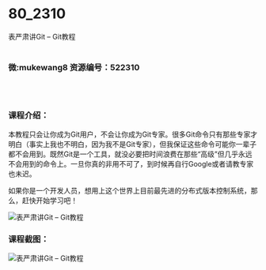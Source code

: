 # 80_2310
表严肃讲Git – Git教程
<br/></br>
<h3>微:mukewang8 资源编号：522310</h3>
<br/></br>
<h3>课程介绍：</h3>
<div class="para">
<p>本教程只会让你成为<a title="查看与 Git 相关的文章" target="_blank">Git</a>用户，不会让你成为<a title="查看与 Git 相关的文章" target="_blank">Git</a>专家。很多Git命令只有那些专家才明白（事实上我也不明白，因为我不是Git专家），但我保证这些命令可能你一辈子都不会用到。既然Git是一个工具，就没必要把时间浪费在那些“高级”但几乎永远不会用到的命令上。一旦你真的非用不可了，到时候再自行Google或者请教专家也未迟。</p>
<p>如果你是一个开发人员，想用上这个世界上目前最先进的分布式版本控制系统，那么，赶快开始学习吧！</p>
<p><img src="https://www.ko996.com/wp-content/uploads/img/2018/04/2-81.png" alt="表严肃讲Git – Git教程"></p>
</div>
<div class="info-desc">
<h3>课程截图：</h3>
<p><img src="https://www.ko996.com/wp-content/uploads/img/2018/04/3-96.png" alt="表严肃讲Git – Git教程"></p>


			
</div>
